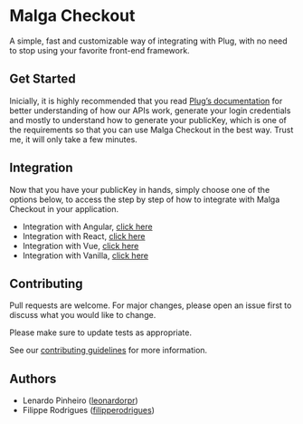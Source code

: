 # Malga Checkout

A simple, fast and customizable way of integrating with Plug, with no need to stop using your favorite front-end framework.

## Get Started

Inicially, it is highly recommended that you read [Plug’s documentation](https://docs.plugpagamentos.com/) for better understanding of how our APIs work, generate your login credentials and mostly to understand how to generate your publicKey, which is one of the requirements so that you can use Malga Checkout in the best way. Trust me, it will only take a few minutes.

## Integration

Now that you have your publicKey in hands, simply choose one of the options below, to access the step by step of how to integrate with Malga Checkout in your application.

- Integration with Angular, [click here](https://docs.plugpagamentos.com/docs/sdks/angular)
- Integration with React, [click here](https://docs.plugpagamentos.com/docs/sdks/react)
- Integration with Vue, [click here](https://docs.plugpagamentos.com/docs/sdks/vue)
- Integration with Vanilla, [click here](https://docs.plugpagamentos.com/docs/sdks/js)

## Contributing

Pull requests are welcome. For major changes, please open an issue first to discuss what you would like to change.

Please make sure to update tests as appropriate.

See our [contributing guidelines](./CONTRIBUTING.md) for more information.

## Authors

- Lenardo Pinheiro ([leonardorpr](https://github.com/leonardorpr))
- Filippe Rodrigues ([filipperodrigues](https://github.com/filipperodrigues))
